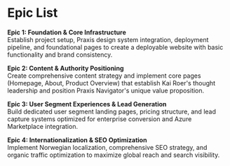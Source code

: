 # Epic List

**Epic 1: Foundation & Core Infrastructure**  
Establish project setup, Praxis design system integration, deployment pipeline, and foundational pages to create a deployable website with basic functionality and brand consistency.

**Epic 2: Content & Authority Positioning**  
Create comprehensive content strategy and implement core pages (Homepage, About, Product Overview) that establish Kai Roer's thought leadership and position Praxis Navigator's unique value proposition.

**Epic 3: User Segment Experiences & Lead Generation**  
Build dedicated user segment landing pages, pricing structure, and lead capture systems optimized for enterprise conversion and Azure Marketplace integration.

**Epic 4: Internationalization & SEO Optimization**  
Implement Norwegian localization, comprehensive SEO strategy, and organic traffic optimization to maximize global reach and search visibility.

